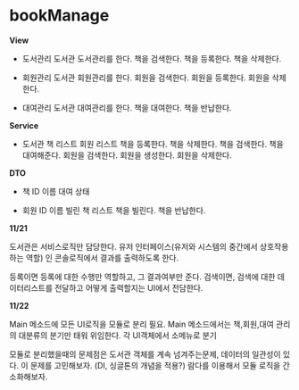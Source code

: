 # bookManage

**View**

- 도서관리
  도서관
  도서관리를 한다.
  책을 검색한다.
  책을 등록한다.
  책을 삭제한다.

- 회원관리
  도서관
  회원관리를 한다.
  회원을 검색한다.
  회원을 등록한다.
  회원을 삭제한다.

- 대여관리
  도서관
  대여관리를 한다.
  책을 대여한다.
  책을 반납한다.

**Service**

- 도서관
  책 리스트
  회원 리스트
  책을 등록한다.
  책을 삭제한다.
  책을 검색한다.
  책을 대여해준다.
  회원을 검색한다.
  회원을 생성한다.
  회원을 삭제한다.

**DTO**

- 책
  ID
  이름
  대여 상태

- 회원
  ID
  이름
  빌린 책 리스트
  책을 빌린다.
  책을 반납한다.


**11/21**

도서관은 서비스로직만 담당한다.
유저 인터페이스(유저와 시스템의 중간에서 상호작용하는 역할) 
인 콘솔로직에서 결과를 출력하도록 한다.

등록이면 등록에 대한 수행만 역할하고, 그 결과여부만 준다.
검색이면, 검색에 대한 데이터리스트를 전달하고 어떻게 출력할지는 UI에서 전담한다.


**11/22**

Main 메소드에 모든 UI로직을 모듈로 분리 필요.
Main 메소드에서는 책,회원,대여 관리의 대분류의 분기만 태워 위임한다.
각 UI객체에서 소메뉴로 분기

모듈로 분리했을때의 문제점은 도서관 객체를 계속 넘겨주는문제, 데이터의 일관성이 있다.
이 문제를 고민해보자. (DI, 싱글톤의 개념을 적용?)
람다를 이용해서 모듈 로직을 간소화해보자.
